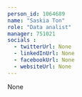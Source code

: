 ```yaml
---
person_id: 1064689
name: "Saskia Ton"
role: "Data analist"
manager: 751021
socials :
  - twitterUrl: None
  - linkedInUrl: None
  - facebookUrl: None
  - websiteUrl: None
---
```

None
